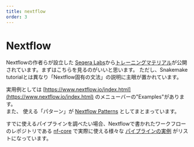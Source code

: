 ```yaml
---
title: nextflow
order: 3
---
```


# Nextflow

Nextflowの作者らが設立した [Seqera Labs](https://seqera.io/)から[トレーニングマテリアル](https://seqera.io/training/)が公開されています。まずはこちらを見るのがいいと思います。
ただし、Snakemake tutorialとは異なり「Nextflow固有の文法」の説明に主眼が置かれています。

実用例としては [https://www.nextflow.io/index.html](https://www.nextflow.io/index.html) のメニューバーの"Examples"があります。  
また、 使える「パターン」が [Nextflow Patterns](http://nextflow-io.github.io/patterns/index.html) としてまとまっています。

すでに使えるパイプラインを調べたい場合、Nextflowで書かれたワークフローのレポジトリである [nf-core](https://nf-co.re/) で実際に使える様々な [パイプラインの実例](https://nf-co.re/pipelines) がリストになっています。

